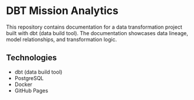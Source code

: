 # DBT Mission Analytics

This repository contains documentation for a data transformation project built with dbt (data build tool).
The documentation showcases data lineage, model relationships, and transformation logic.

## Technologies
- dbt (data build tool)
- PostgreSQL
- Docker
- GitHub Pages
